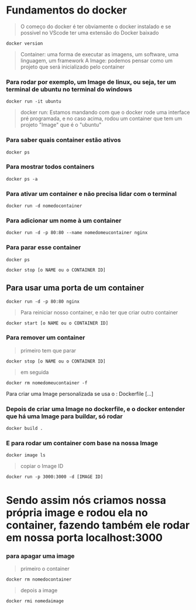 # Fundamentos do docker

> O começo do docker é ter obviamente o docker instalado e se possivel no VScode ter uma extensão do Docker baixado
```
docker version
```

> Container: uma forma de executar as imagens, um software, uma linguagem, um framework
> A Image: podemos pensar como um projeto que será inicializado pelo container

### Para rodar por exemplo, um Image de linux, ou seja, ter um terminal de ubuntu no terminal do windows
```
docker run -it ubuntu
```
> docker run: Estamos mandando com que o docker rode uma interface pré programada, e no caso acima, rodou um container que tem um projeto "Image" que é o "ubuntu"

### Para saber quais container estão ativos
```
docker ps
```

### Para mostrar todos containers
```
docker ps -a
```

### Para ativar um container e não precisa lidar com o terminal
```
docker run -d nomedocontainer
```

### Para adicionar um nome à um container
```
docker run -d -p 80:80 --name nomedomeucontainer nginx
``` 

### Para parar esse container
```
docker ps
``` 
```
docker stop [o NAME ou o CONTAINER ID]
```

## Para usar uma porta de um container
```
docker run -d -p 80:80 nginx
```
> Para reiniciar nosso container, e não ter que criar outro container
```
docker start [o NAME ou o CONTAINER ID]
```

### Para remover um container
> primeiro tem que parar
```
docker stop [o NAME ou o CONTAINER ID]
```
> em seguida
```
docker rm nomedomeucontainer -f
```

Para criar uma Image personalizada se usa o : Dockerfile [...]

### Depois de criar uma Image no dockerfile, e o docker entender que há uma Image para buildar, só rodar
```
docker build .
```

### E para rodar um container com base na nossa Image
```
docker image ls
```
> copiar o Image ID
```
docker run -p 3000:3000 -d [IMAGE ID]
```

# Sendo assim nós criamos nossa própria image e rodou ela no container, fazendo também ele rodar em nossa porta localhost:3000

### para apagar uma image
> primeiro o container
```
docker rm nomedocontainer
```
> depois a image
```
docker rmi nomedaimage
```